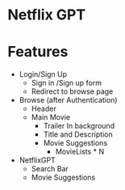 # Netflix GPT

# Features

- Login/Sign Up
  - Sign in /Sign up form
  - Redirect to browse page
- Browse (after Authentication)
  - Header
  - Main Movie
    - Trailer In background
    - Title and Description
    - Movie Suggestions
      - MovieLists \* N
- NetflixGPT
  - Search Bar
  - Movie Suggestions